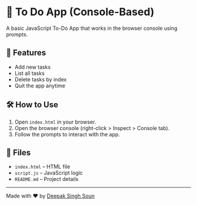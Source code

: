 # 📝 To Do App (Console-Based)

A basic JavaScript To-Do App that works in the browser console using prompts.

## 🔧 Features

- Add new tasks
- List all tasks
- Delete tasks by index
- Quit the app anytime

## 🛠 How to Use

1. Open `index.html` in your browser.
2. Open the browser console (right-click > Inspect > Console tab).
3. Follow the prompts to interact with the app.

## 📂 Files

- `index.html` – HTML file
- `script.js` – JavaScript logic
- `README.md` – Project details

---

Made with ❤️ by [Deepak Singh Soun](https://github.com/DeepakSinghSoun)
